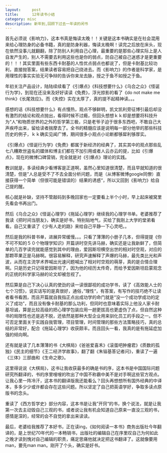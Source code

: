 ```yaml
---
layout:     post
title:      12年读书小结
category: misc
description: 新年到,回顾下过去一年读的闲书
---
```


首先必须说《影响力》，这本书真是悔读太晚！！关键是这本书确实是在社会混用来给心理防身的必备书籍，真的是防身利器，悔读太晚啊！读完之后放在床头，现在依然没事儿就翻翻，除了防别人利用自己心理，最重要的是那些心理实际上是人自发产生的，别人不需要去利用这些也是你的弱点，防自己被自己迷惑才是更重要的！！！其实里面有些东西卡耐基的人性优点弱点也都说了，但是卡耐基比较功利，直接抛答案，结果读者容易把自己绕进去。而《影响力》的作者是科学家，是用理性的事实实验无可争辩的告诉你来龙去脉，授之于鱼不如授之于鱼。

年初关注产品设计，陆陆续续看了《引爆点》《科技想要什么》《乌合之众》《怪诞行为学》，到现在还没来及好好读读《免费》，浮光掠影的看了《do
not make me think》《长尾效应》。而《失控》实在太厚了，真的提不起精神读。。。

感想的话《科技想要什么》有点慢热，观点不够鲜明，凯文凯利旁征博引最后却没有激烈的结论和观点抛出，看得时候不过瘾，但回头想想ｋｋ却是想要将科技升为“人”和物质世界的之外的哲学第三极，只是老爷子迫于很多东西吧，不敢自己大声疾呼出来，留给读者揣摩去了。全书的精髓应该是说明每一部分他举的那些科技历史的例子，ｋｋ确实见闻广博，期间很多小观点小论断都够犀利够厚实。

《引爆点》《怪诞行为学》《免费》都属于新经济的经典了，其实其中的观点那些乱七八糟欺世盗名的媒体和博主们都在不加引用或者人云亦云的提，比如《引爆点》，现在的微博口碑营销，完全就是对《引爆点》理论的实践。

教训就是，多读经典少看博客是正道啊，虽然心里知道很清楚，而且早就知道的很清楚，但是”人总是受不了不去全面分析问题，而是（从博客微博google同僚）直接获得一个简单（但很可能是错误的）结果的诱惑“，所以又回到《影响力》给自己提的醒。

核心就是补缺，坚持不管敲码到多晚回家也一定要看上半个小时，早上起床被窝里先看会书再出门。

然后《乌合之众》《怪诞心理学》《拖延心理学》继续我的心理学书单。老婆推荐了我读《把时间当朋友》，确实是好书，特别贴地气，买给了我刚上大学的堂弟看看。自己又重读了《少有人走的路》来给自己平静一下心灵吧。。

然后是我的科普书单，进展异常缓慢。。。只看了薄薄的小册子几本，但得提提《你不可不知的５０个物理学知识》开篇讲时空先讲马赫，确实还是让我新鲜了，但简单的几百字读完就能感觉到其中的理由，爱因斯坦横空出世的相对时空观，对应的那颗苹果正是马赫啊。很容易解释，研究声速解释了声爆的马赫，最先类比光和声波，从而在主流学术界喊出光速问题喊出了相对时空观的萌芽，真的是合情合理啊。只是历史只记得爱因斯坦了，因为他的经历太传奇，而给予爱因斯坦启蒙观念的正统的科学家马赫的论文却被忽视了。

然后算是自己下决心认真的使劲的读一读很鄙视的成功学书，读了《高效能人士的七个习惯》，说实话写的是真很好，通俗，”理性“，有答案，有写作的技巧绝不让读者看书看困，而且开篇就自我指正点出成功学的命门就是“没一个成功学成功的定义了成功”，而且没有像卡耐基的那么功利，但同时也意味着实际上他没人家卡耐基坦诚，算是比较高级的把心理学包装应用一趟更拔高也更虚伪了点，但自然这种书的局限性也还是逃不脱，还依然是那种大型企业用来驯化员工的手段之一。但不可否定里面关于实践自我管理，项目管理，时间管理的那些方法策略技巧，真的总结的非常好，配合《拖延心理学》收获颇丰。而且回头一看，我真的是有拖延症加强的倾向啊。



还有就是读了几本薄薄的书《大棋局》《爸爸爱喜禾》《滚蛋吧肿瘤君》《质数的孤独》《民主的细节》《王二经济学故事》，翻了翻《朱镕基答记者问》，重读了一遍《三体》三部曲和《生命之歌》。

这里得说说《大棋局》，这书让我收获最多的确是书的序，这本书是中国国际问题研究所翻译的，书的序里嗖嗖的吹出了中国不称霸中美不是对手啊这些官方观点。让我心里一阵冷汗，这本书的翻译版我还能看么？回头再想想所有国外经典的中译本，多多少少或许都会存在这些问题。所以坚定了自己把英语学好，争取多读点原版书的念头。

重读了《西方哲学史》部分内容，这本书是让我”开窍“的书，换个说法，就是让我第一次去主动毁自己三观的书，或者说让我有机会知道自己原来一直没三观的书，感情是深的，经常的会不自觉的拿出来读读。

最后，老婆给我推荐了本好书，正在读ing，《如何阅读一本书》商务出版社今年翻译的，是上世纪70年代的一本畅销书，出版社的编辑自己在序里叹自己为何如此之晚才读到愧对自己编辑的职责，痛定思痛他就决定把这书翻译了。这就像要用man，要先man
man。刚开了个头，确实是好书。
